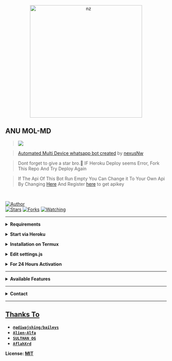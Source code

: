 <p align="center">
<img src="https://i.imgur.com/mscpy2e.jpeg" alt="nz" width="350"/>
</p>

## ANU MOL-MD

> <a href="https://youtu.be/W-QCp2fWRTo"><img src="https://img.shields.io/badge/Tutorial-Video-ff0000?style=for-the-badge&logo=youtube&logoColor=ff000000&link=https://www.youtube.com/c/BOTINDO" /><br>

> [Automated Multi Device whatsapp bot created](https://github.com/nexusNw/Gojo-Satoru) by [nexusNw](github.com/nexusNw)

> Dont forget to give a star bro.🥲 IF Heroku Deploy seems Error, Fork This Repo And Try Deploy Again

> If The Api Of This Bot Run Empty You Can Change it To Your Own Api By Changing [Here](https://github.com/nexusNw/Gojo-Satoru/blob/master/settings.js#L18) And Register [here](https://zenzapis.xyz/) to get apikey


</br>

<a href="https://github.com/sulthanmod"><img title="Author" src="https://img.shields.io/badge/Author-SULTHAN OG
-blue.svg?color=54aeff&style=for-the-badge&logo=github" /></a>  
<a href="https://github.com/sulthanmod/Gojo-Satoru"><img title="Stars" src="https://img.shields.io/github/stars/sulthanmod/Gojo-Satoru?color=54aeff&style=flat-square" /></a>
<a href="https://github.com/sulthanmod/Gojo-Satoru/network/members"><img title="Forks" src="https://img.shields.io/github/forks/sulthanmod/Gojo-Satoru?color=54aeff&style=flat-square" /></a>
<a href="https://github.com/sulthanmod/Gojo-Satoru/watchers"><img title="Watching" src="https://img.shields.io/github/watchers/sulthanmod/Gojo-Satoru?label=watchers&color=54aeff&style=flat-square" /></a> <br>

---

<!-- Requirements -->
<b><details><summary>Requirements</summary></b>
* Some Text Editor
* [Node JS](https://nodejs.org/en/)
* [Git](https://git-scm.com/downloads)
* [FFMPEG](https://ffmpeg.org/download.html)
  
```bash
Add FFmpeg to PATH environment variable
```
</details>


<!-- Start via Heroku -->
<b><details><summary>Start via Heroku</summary></b>

* Scan QR In Your Whatsapp From [Here](https://replit.com/@nexusNw/Md-Scanner?outputonly=1&lite=1)
* Fork This Repo By Clicking [Here](https://github.com/nexusNw/Gojo-Satoru/fork)
* then Deploy The Bot From [Here](https://heroku.com/deploy)
* Wait 5-10 Min To Deploy 
* After Deploying On The Worker And Check The Logs

</details>



<!-- Installation via Termux -->
<b><details><summary>Installation on Termux</summary></b>
```bash
> apt update
> apt upgrade
> pkg update && pkg upgrade
> pkg install bash
> pkg install libwebp
> pkg install git -y
> pkg install nodejs -y 
> pkg install ffmpeg -y 
> pkg install wget
> pkg install imagemagick -y
> git clone https://github.com/nexusNw/Gojo-Satoru
> cd Gojo-Satoru
> npm install
```
</details>

<!-- Edit -->
<b><details><summary>Edit settings.js</summary></b>
```bash
global.APIKeys = {
	'https://zenzapis.xyz': 'YOURAPIKEY',
}
  
global.owner = ["9181XXXXXX"]
global.ownername = ["YourName"]
```
</details>


<!-- 24hrs-->
<b><details><summary>For 24 Hours Activation</summary></b>

```bash
npm i -g pm2 && pm2 start index.js && pm2 save && pm2 logs
```

</details>

----


<b><details><summary>Available Features</summary><br>
	
| Features |  Availability |
| :------: |  :----------: |
|   Convert     |       ✅     |
|   Database     |       ✅     |
|   Owner     |       ✅    |
|   Islami     |       ✅     |
|   Downloader     |       ✅     |
|   Webzone     |       ✅[      |
|   Searching     |       ✅      |
|   Textpro     |       ✅      |
|   Ephoto     |       ✅     |
|   Anime Web     |       ✅      |
|   Stalker     |       ✅      |
|   Random Text     |       ✅     |
|   Random Image     |       ✅     |
|   Nekos Life     |       ✅      |
|   More Nsfw     |       ✅      |
|   Creator     |       ✅      |

</details>


----

<!-- Contact Owner -->
<b><details><summary>Contact</summary></b>

## ```Connect With Me```
<p align="center">
<a href="https://wa.me/919048852827"><img src="https://img.shields.io/badge/Contact Sulthan-25D366?style=for-the-badge&logo=whatsapp&logoColor=white" />
<a href="https://youtube.com/channel/UCFHWOlwIla6fn1dN0iV3_Bw"><img src="https://img.shields.io/badge/Subscribe SULTHAN MODZ-ff0000?style=for-the-badge&logo=youtube&logoColor=ff000000&link=https://youtube.com/channel/UCFHWOlwIla6fn1dN0iV3_Bw" /><br>
</p>

</details>


</details><hr>

## Thanks To
* [`@adiwajshing/baileys`](https://github.com/adiwajshing/baileys)
* [`Alien-Alfa`](https://github.com/Alien-Alfa)
* [`SULTHAN OG`](https://github.com/sulthanmod)
* [`AflahXrd`](https://github.com/nexusNw)


License: [MIT](https://github.com/sulthanmod/LICENSE)
